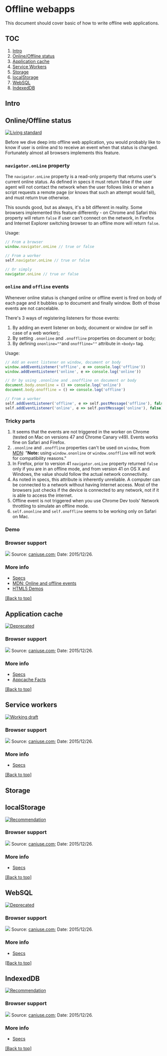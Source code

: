 # Offline webapps

This document should cover basic of how to write offline web applications.

## TOC

1. [Intro](#intro)
2. [Online/Offline status](#onlineoffline-status)
3. [Application cache](#application-cache)
4. [Service Workers](#service-workers)
5. [Storage](#storage)
6. [localStorage](#localstorage)
7. [WebSQL](#websql)
8. [IndexedDB](#indexeddb)

## Intro

## Online/Offline status
[![Living standard](https://img.shields.io/badge/Specs-LS-brightgreen.svg?style=flat-square)](https://html.spec.whatwg.org/multipage/browsers.html#browser-state)

Before we dive deep into offline web application, you would probably like to know if user is online and to receive an event when that status is changed.  
Fortunately almost all browsers implements this feature.

### `navigator.onLine` property

The `navigator.onLine` property is a read-only property that returns user's current online status. As defined in specs it must return false if the user agent will not contact the network when the user follows links or when a script requests a remote page (or knows that such an attempt would fail), and must return true otherwise.

This sounds good, but as always, it's a bit different in reality. Some browsers implemented this feature differently - on Chrome and Safari this property will return `false` if user can't connect on the network, in Firefox and Internet Explorer switching browser to an offline more will return `false`.

Usage:

```js
// From a browser
window.navigator.onLine // true or false

// From a worker
self.navigator.onLine // true or false

// Or simply
navigator.onLine // true or false
```

### `online` and `offline` events

Whenever online status is changed online or offline event is fired on body of each page and it bubbles up to document and finally window. Both of those events are not cancelable.

There's 3 ways of registering listeners for those events:

1. By adding an event listener on body, document or window (or self in case of a web worker);
2. By setting `.ononline` and `.onoffline` properties on document or body;
3. By defining `ononline=""`and `onoffline=""` attribute in `<body>` tag.

Usage:

```js
// Add an event listener on window, document or body
window.addEventListener('offline', e => console.log('offline'))
window.addEventListener('online', e => console.log('online'))

// Or by using .ononline and .onoffline on document or body
document.body.ononline = () => console.log('online')
document.body.onoffline = () => console.log('offline')

// From a worker
self.addEventListener('offline', e => self.postMessage('offline'), false)
self.addEventListener('online', e => self.postMessage('online'), false)
```

### Tricky parts

1. It seems that the events are not triggered in the worker on Chrome (tested on Mac on versions 47 and Chrome Canary v49). Events works fine on Safari and Firefox.
2. `.ononline` and `.onoffline` properties can't be used on `window`, from [MDN](https://developer.mozilla.org/en-US/docs/Web/API/Document/ononline): "**Note:** using `window.ononline` or `window.onoffline` will not work for compatibility reasons."
3. In Firefox, prior to version 41 `navigator.onLine` property returned `false` only if you are in an offline mode, and from version 41 on OS X and Windows, the value should follow the actual network connectivity.
4. As noted in specs, this attribute is inherently unreliable. A computer can be connected to a network without having Internet access. Most of the browsers just checks if the device is connected to any network, not if it is able to access the internet.
5. Offline event is not triggered when you use Chrome Dev tools' Network throttling to simulate an offline mode.
6. `self.ononline` and `self.onoffline` seems to be working only on Safari on Mac.

### Demo


### Browser support

![](assets/browser-support/online-status.png)
Source: [caniuse.com](http://caniuse.com/#feat=online-status); Date: 2015/12/26.

### More info

- [Specs](https://html.spec.whatwg.org/multipage/browsers.html#browser-state)
- [MDN: Online and offline events](https://developer.mozilla.org/en/docs/Online_and_offline_events)
- [HTML5 Demos](http://html5demos.com/offline)

[[Back to top]](#offline-webapps)

## Application cache
[![Deprecated](https://img.shields.io/badge/Specs-DEPRECATED-red.svg?style=flat-square)](https://html.spec.whatwg.org/multipage/browsers.html#offline)

### Browser support

![](assets/browser-support/application-cache.png)
Source: [caniuse.com](http://caniuse.com/#feat=offline-apps); Date: 2015/12/26.

### More info

- [Specs](https://html.spec.whatwg.org/multipage/browsers.html#offline)
- [Appcache Facts](http://appcache.offline.technology)

[[Back to top]](#offline-webapps)

## Service workers
[![Working draft](https://img.shields.io/badge/Specs-WD-yellow.svg?style=flat-square)](http://www.w3.org/TR/service-workers/)

### Browser support

![](assets/browser-support/service-workers.png)
Source: [caniuse.com](http://caniuse.com/#feat=serviceworkers); Date: 2015/12/26.

### More info

- [Specs](http://www.w3.org/TR/service-workers/)

[[Back to top]](#offline-webapps)

## Storage


## localStorage
[![Recommendation](https://img.shields.io/badge/Specs-REC-green.svg?style=flat-square)](http://www.w3.org/TR/webstorage/)

### Browser support

![](assets/browser-support/localstorage.png)
Source: [caniuse.com](http://caniuse.com/#feat=namevalue-storage); Date: 2015/12/26.

### More info

- [Specs](http://www.w3.org/TR/webstorage/)

[[Back to top]](#offline-webapps)

## WebSQL
[![Deprecated](https://img.shields.io/badge/Specs-DEPRECATED-red.svg?style=flat-square)](http://www.w3.org/TR/webdatabase/)

### Browser support

![](assets/browser-support/websql.png)
Source: [caniuse.com](http://caniuse.com/#feat=sql-storage); Date: 2015/12/26.

### More info

- [Specs](http://www.w3.org/TR/webdatabase/)

[[Back to top]](#offline-webapps)

## IndexedDB
[![Recommendation](https://img.shields.io/badge/Specs-REC-green.svg?style=flat-square)](http://www.w3.org/TR/IndexedDB/)

### Browser support

![](assets/browser-support/indexeddb.png)
Source: [caniuse.com](http://caniuse.com/#feat=indexeddb); Date: 2015/12/26.

### More info

- [Specs](http://www.w3.org/TR/IndexedDB/)

[[Back to top]](#offline-webapps)